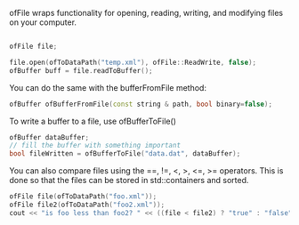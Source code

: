 ofFile wraps functionality for opening, reading, writing, and modifying files on your computer.

```cpp

ofFile file;

file.open(ofToDataPath("temp.xml"), ofFile::ReadWrite, false);
ofBuffer buff = file.readToBuffer();
```

You can do the same with the bufferFromFile method:

```cpp
ofBuffer ofBufferFromFile(const string & path, bool binary=false);
```

To write a buffer to a file, use ofBufferToFile()

```cpp
ofBuffer dataBuffer;
// fill the buffer with something important
bool fileWritten = ofBufferToFile("data.dat", dataBuffer); 

```

You can also compare files using the ==, !=, <, >, <=, >= operators. This is done so that the files can be stored in std::containers and sorted.

```cpp    
ofFile file(ofToDataPath("foo.xml"));
ofFile file2(ofToDataPath("foo2.xml"));    
cout << "is foo less than foo2? " << ((file < file2) ? "true" : "false") << endl;
```
